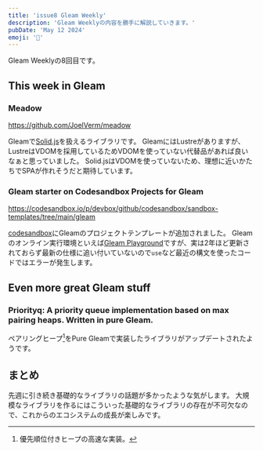 ```yaml
---
title: 'issue8 Gleam Weekly'
description: 'Gleam Weeklyの内容を勝手に解説していきます。'
pubDate: 'May 12 2024'
emoji: '🦊'
---
```


Gleam Weeklyの8回目です。

## This week in Gleam

### Meadow

https://github.com/JoelVerm/meadow

Gleamで[Solid.js](https://www.solidjs.com/)を扱えるライブラリです。
GleamにはLustreがありますが、LustreはVDOMを採用しているためVDOMを使っていない代替品があれば良いなぁと思っていました。
Solid.jsはVDOMを使っていないため、理想に近いかたちでSPAが作れそうだと期待しています。

### Gleam starter on Codesandbox Projects for Gleam

https://codesandbox.io/p/devbox/github/codesandbox/sandbox-templates/tree/main/gleam

[codesandbox](https://codesandbox.io/)にGleamのプロジェクトテンプレートが追加されました。
Gleamのオンライン実行環境といえば[Gleam Playground](https://johndoneth.github.io/gleam-playground/)ですが、実は2年ほど更新されておらず最新の仕様に追い付いていないので`use`など最近の構文を使ったコードではエラーが発生します。


## Even more great Gleam stuff

### Priorityq: A priority queue implementation based on max pairing heaps. Written in pure Gleam.

ペアリングヒープ[^1]をPure Gleamで実装したライブラリがアップデートされたようです。


## まとめ

先週に引き続き基礎的なライブラリの話題が多かったような気がします。
大規模なライブラリを作るにはこういった基礎的なライブラリの存在が不可欠なので、これからのエコシステムの成長が楽しみです。

[^1]: 優先順位付きヒープの高速な実装。
